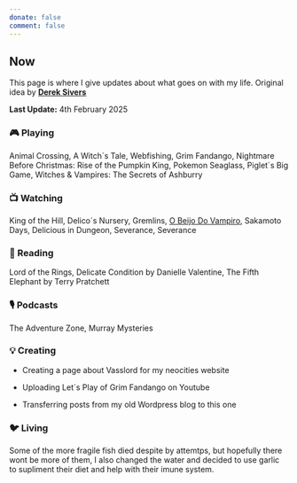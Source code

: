 ```yaml
---
donate: false
comment: false
---
```


## Now 
This page is where I give updates about what goes on with my life. Original idea by [**Derek Sivers**](https://sive.rs/nowff)

**Last Update:** 4th February 2025


### 🎮 Playing

Animal Crossing, A Witch´s Tale, Webfishing, Grim Fandango, Nightmare Before Christmas: Rise of the Pumpkin King, Pokemon Seaglass, Piglet´s Big Game, Witches & Vampires: The Secrets of Ashburry

### 📺 Watching
 King of the Hill, Delico´s Nursery, Gremlins, [O Beijo Do Vampiro](https://novelasflixbr.net/novelas/o-beijo-do-vampiro/), Sakamoto Days, Delicious in Dungeon, Severance, Severance

### 📖 Reading
Lord of the Rings, Delicate Condition by Danielle Valentine, The Fifth Elephant by Terry Pratchett

### 🎙️ Podcasts 
 The Adventure Zone, Murray Mysteries

### 💡 Creating
- Creating a page about Vasslord for my neocities website

- Uploading Let´s Play of Grim Fandango on Youtube

- Transferring posts from my old Wordpress blog to this one

### 🐦‍ Living

Some of the more fragile fish died despite by attemtps, but hopefully there wont be more of them, I also changed the water and decided to use garlic to supliment their diet and help with their imune system.


